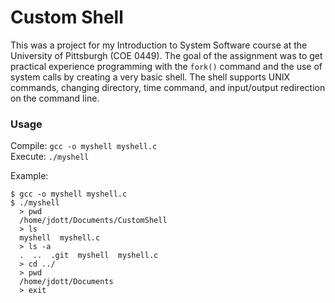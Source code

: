 # Custom Shell
This was a project for my Introduction to System Software course at the University of Pittsburgh (COE 0449).  The goal of the assignment was to get practical experience programming with the `fork()` command and the use of system calls by creating a very basic shell.  The shell supports UNIX commands, changing directory, time command, and input/output redirection on the command line.

### Usage
Compile: `gcc -o myshell myshell.c`  
Execute: `./myshell`

Example:
```
$ gcc -o myshell myshell.c
$ ./myshell
  > pwd
  /home/jdott/Documents/CustomShell
  > ls
  myshell  myshell.c
  > ls -a
  .  ..  .git  myshell  myshell.c
  > cd ../
  > pwd
  /home/jdott/Documents
  > exit
```
